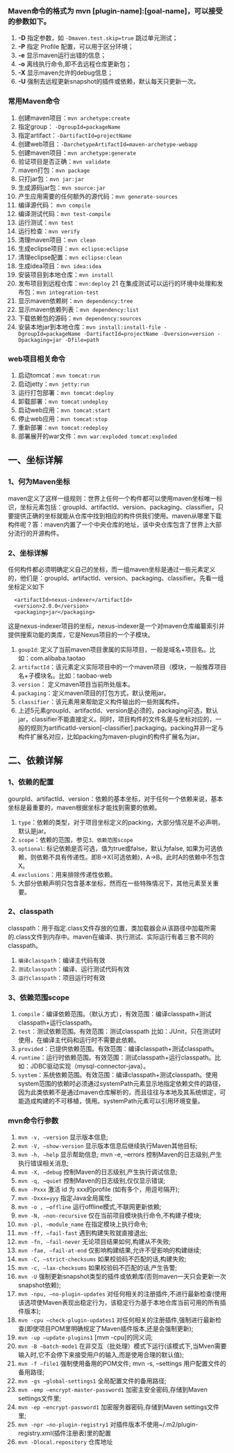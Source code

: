 ### Maven命令的格式为 mvn [plugin-name]:[goal-name]，可以接受的参数如下。
01. **-D** 指定参数，如 `-Dmaven.test.skip=true` 跳过单元测试；
02. **-P** 指定 Profile 配置，可以用于区分环境；
03. **-e** 显示maven运行出错的信息；
04. **-o** 离线执行命令,即不去远程仓库更新包；
05. **-X** 显示maven允许的debug信息；
06. **-U** 强制去远程更新snapshot的插件或依赖，默认每天只更新一次。

### 常用Maven命令
01. 创建maven项目：`mvn archetype:create `
02. 指定group： `-DgroupId=packageName `
03. 指定artifact：`-DartifactId=projectName`
04. 创建web项目：`-DarchetypeArtifactId=maven-archetype-webapp  `
05. 创建maven项目：`mvn archetype:generate`
06. 验证项目是否正确：`mvn validate`
07. maven打包：`mvn package`
08. 只打jar包：`mvn jar:jar`
09. 生成源码jar包：`mvn source:jar`
10. 产生应用需要的任何额外的源代码：`mvn generate-sources`
11. 编译源代码： `mvn compile`
12. 编译测试代码：`mvn test-compile`
13. 运行测试：`mvn test`
14. 运行检查：`mvn verify`
15. 清理maven项目：`mvn clean`
16. 生成eclipse项目：`mvn eclipse:eclipse`
17. 清理eclipse配置：`mvn eclipse:clean`
18. 生成idea项目：`mvn idea:idea`
19. 安装项目到本地仓库：`mvn install`
20. 发布项目到远程仓库：`mvn:deploy`
21 在集成测试可以运行的环境中处理和发布包：`mvn integration-test`
22. 显示maven依赖树：`mvn dependency:tree`
23. 显示maven依赖列表：`mvn dependency:list`
24. 下载依赖包的源码：`mvn dependency:sources`
25. 安装本地jar到本地仓库：`mvn install:install-file -DgroupId=packageName -DartifactId=projectName -Dversion=version -Dpackaging=jar -Dfile=path`

### web项目相关命令
01. 启动tomcat：`mvn tomcat:run`
02. 启动jetty：`mvn jetty:run`
03. 运行打包部署：`mvn tomcat:deploy`
04. 卸载部署：`mvn tomcat:undeploy`
05. 启动web应用：`mvn tomcat:start`
06. 停止web应用：`mvn tomcat:stop`
07. 重新部署：`mvn tomcat:redeploy`
08. 部署展开的war文件：`mvn war:exploded tomcat:exploded`

## 一、坐标详解
### 1、何为Maven坐标
maven定义了这样一组规则：世界上任何一个构件都可以使用maven坐标唯一标识，坐标元素包括：groupId、artifactId、version、packaging、classifier。只要提供正确的坐标就能从仓库中找到相应的构件供我们使用。maven从哪里下载构件呢？答：maven内置了一个中央仓库的地址，该中央仓库包含了世界上大部分流行的开源构件。
### 2、坐标详解
任何构件都必须明确定义自己的坐标，而一组maven坐标是通过一些元素定义的，他们是：groupId、artifactId、version、packaging、classifier。先看一组坐标定义如下
```<groupId>org.sonatype.nexus</groupId>
  <artifactId>nexus-indexer</artifactId>
  <version>2.0.0</version>
  <packaging>jar</packaging>
```
这是nexus-indexer项目的坐标，nexus-indexer是一个对maven仓库编纂索引并提供搜索功能的类库，它是Nexus项目的一个子模块。
1. ``goupId``: 定义了当前maven项目隶属的实际项目，一般是域名+项目名。比如：com.alibaba.taotao
2. ``artifactId``：该元素定义实际项目中的一个maven项目（模块，一般推荐项目名+子模块名。比如：taobao-web
3. ``version``： 定义maven项目当前所处版本。
4. ``packaging``：定义maven项目的打包方式，默认使用jar。
5. ``classifier``：该元素用来帮助定义构件输出的一些附属构件。
6. 上述5元素groupId、artifactId、version是必须的，packaging可选，默认jar，classifier不能直接定义。同时，项目构件的文件名是与坐标对应的，一般的规则为artificatId-version[-classifier].packaging。packing并非一定与构件扩展名对应，比如packing为maven-plugin的构件扩展名为jar。

## 二、依赖详解
### 1、依赖的配置
gourpId、artifactId、version：依赖的基本坐标，对于任何一个依赖来说，基本坐标是最重要的，maven根据坐标才能找到需要的依赖。
1. ``type``：依赖的类型，对于项目坐标定义的packing，大部分情况是不必声明，默认是jar。
2. ``scope``：依赖的范围，参见``3、依赖范围scope``
3. ``optional``: 标记依赖是否可选，值为true或false，默认为false, 如果为可选依赖，则依赖不具有传递性。即B->X(可选依赖)，A->B。此时A的依赖中不包含X。
4. ``exclusions``：用来排除传递性依赖。
5. 大部分依赖声明只包含基本坐标，然而在一些特殊情况下，其他元素至关重要。

### 2、classpath
classpath：用于指定.class文件存放的位置，类加载器会从该路径中加载所需的.class文件到内存中。maven在编译、执行测试、实际运行有着三套不同的classpath。
1. ``编译classpath``：编译主代码有效
2. ``测试classpath``：编译、运行测试代码有效
3. ``运行classpath``：项目运行时有效

### 3、依赖范围scope
1. ``compile``：编译依赖范围。（默认方式），有效范围：编译classpath+测试classpath+运行classpath。
2. ``test``：测试依赖范围。有效范围：测试classpath 比如：JUnit，只在测试时使用，在编译主代码和运行时不需要此依赖。
3. ``provided``：已提供依赖范围。有效范围：编译classpath+测试classpath。
4. ``runtime``：运行时依赖范围。有效范围：测试classpath+运行classpath。比如：JDBC驱动实现（mysql-connector-java）。
5. ``system``：系统依赖范围。有效范围：编译classpath+测试classpath。使用system范围的依赖时必须通过systemPath元素显示地指定依赖文件的路径，因为此类依赖不是通过maven仓库解析的，而且往往与本地及其系统绑定，可能造成构建的不可移植，慎用。systemPath元素可以引用环境变量。

### mvn命令行参数
1. `mvn -v, –version` 显示版本信息;
2. `mvn -V, –show-version` 显示版本信息后继续执行Maven其他目标;
3. `mvn -h, –help` 显示帮助信息; mvn -e, –errors 控制Maven的日志级别,产生执行错误相关消息;
4. `mvn -X, –debug` 控制Maven的日志级别,产生执行调试信息;
5. `mvn -q, –quiet` 控制Maven的日志级别,仅仅显示错误;
6. `mvn -Pxxx` 激活 id 为 xxx的profile (如有多个，用逗号隔开);
7. `mvn -Dxxx=yyy` 指定Java全局属性;
8. `mvn -o , –offline` 运行offline模式,不联网更新依赖;
9. `mvn -N, –non-recursive` 仅在当前项目模块执行命令,不构建子模块;
10. `mvn -pl, –module_name` 在指定模块上执行命令;
11. `mvn -ff, –fail-fast` 遇到构建失败就直接退出;
12. `mvn -fn, –fail-never` 无论项目结果如何,构建从不失败;
13. `mvn -fae, –fail-at-end` 仅影响构建结果,允许不受影响的构建继续;
14. `mvn -C, –strict-checksums` 如果校验码不匹配的话,构建失败;
15. `mvn -c, –lax-checksums` 如果校验码不匹配的话,产生告警;
16. `mvn -U` 强制更新snapshot类型的插件或依赖库(否则maven一天只会更新一次snapshot依赖);
17. `mvn -npu, –no-plugin-updates` 对任何相关的注册插件,不进行最新检查(使用该选项使Maven表现出稳定行为，该稳定行为基于本地仓库当前可用的所有插件版本);
18. `mvn -cpu –check-plugin-updates1` 对任何相关的注册插件,强制进行最新检查(即使项目POM里明确规定了Maven插件版本,还是会强制更新);
19. `mvn -up –update-plugins1` [mvn -cpu]的同义词;
20. `mvn -B –batch-mode1` 在非交互（批处理）模式下运行(该模式下,当Mven需要输入时,它不会停下来接受用户的输入,而是使用合理的默认值);
21. `mvn -f –file1` 强制使用备用的POM文件; mvn -s, –settings 用户配置文件的备用路径;
22. `mvn -gs –global-settings1` 全局配置文件的备用路径;
23. `mvn -emp –encrypt-master-password1` 加密主安全密码,存储到Maven settings文件里;
24. `mvn -ep –encrypt-password1` 加密服务器密码,存储到Maven settings文件里;
25. `mvn -npr –no-plugin-registry1` 对插件版本不使用~/.m2/plugin-registry.xml(插件注册表)里的配置
26. `mvn -Dlocal.repository` 仓库地址
